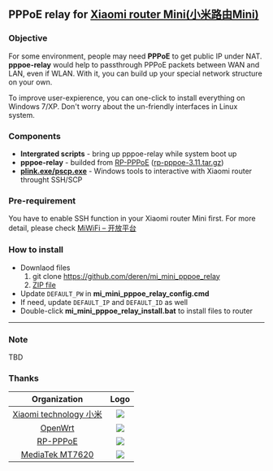 ## PPPoE relay for [Xiaomi router Mini(小米路由Mini)](http://www.mi.com/miwifimini/ "") ##

### Objective ###

For some environment, people may need **PPPoE** to get public IP under NAT. **pppoe-relay** would help to passthrough PPPoE packets between WAN and LAN, even if WLAN. With it, you can build up your special network structure on your own.

To improve user-expierence, you can one-click to install everything on Windows 7/XP. Don't worry about the un-friendly interfaces in Linux system.

### Components ###

- **Intergrated scripts** - bring up pppoe-relay while system boot up
-  **pppoe-relay** - builded from [RP-PPPoE](https://www.roaringpenguin.com/products/pppoe "RP-PPPoE") ([rp-pppoe-3.11.tar.gz](https://www.roaringpenguin.com/files/download/rp-pppoe-3.11.tar.gz "Download rp-pppoe-3.11.tar.gz"))
-  [**plink.exe/pscp.exe**](http://www.chiark.greenend.org.uk/~sgtatham/putty/download.html "plink.exe/pscp.exe") - Windows tools to interactive with Xiaomi router throught SSH/SCP 

### Pre-requirement ###

You have to enable SSH function in your Xiaomi router Mini first. For more detail, please check [MiWiFi – 开放平台](http://www1.miwifi.com/miwifi_open.html "MiWiFi – 开放平台")


### How to install ###


- Downlaod files
	1. git clone https://github.com/deren/mi_mini_pppoe_relay
	2. [ZIP file](https://github.com/deren/mi_mini_pppoe_relay/archive/master.zip "Download ZIP file")
- Update `DEFAULT_PW` in **mi\_mini\_pppoe\_relay\_config.cmd**
- If need, update `DEFAULT_IP` and `DEFAULT_ID` as well
- Double-click **mi\_mini\_pppoe\_relay\_install.bat** to install files to router


----------

### Note ###

TBD


### Thanks ###

|Organization|Logo|
|:-------------:|:-------------:|
|[Xiaomi technology 小米](http://www.mi.com/)      | ![](http://global.mifile.cn/webfile/globalimg/zh/2014/icon/site-logo.png)  |
|[OpenWrt](https://openwrt.org/ "OpenWrt")|![](https://dev.openwrt.org/chrome/site/openwrt-logo.png) |
|[RP-PPPoE](https://www.roaringpenguin.com/products/pppoe "RP-PPPoE")|![](https://www.roaringpenguin.com/images/RPSLogo.gif)|
|[MediaTek MT7620](https://wikidevi.com/wiki/MediaTek_MT7620)|![](https://media.licdn.com/media/p/4/005/048/219/26dd61b.png)|


